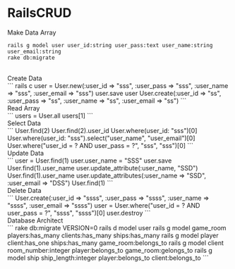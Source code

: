 RailsCRUD
=====================
Make Data Array<br>
```
rails g model user user_id:string user_pass:text user_name:string user_email:string
rake db:migrate
```
<br>
Create Data<br>
```
rails c
user = User.new(:user_id => "sss", :user_pass => "sss", :user_name => "sss", :user_email => "sss")
user.save
user
User.create(:user_id => "ss", :user_pass => "ss", :user_name => "ss", :user_email => "ss")
```
<br>
Read Array<br>
```
users = User.all
users[1]
```
<br>
Select Data<br>
```
User.find(2)
User.find(2).user_id
User.where(user_id: "sss")[0]
User.where(user_id: "sss").select("user_name", "user_email")[0]
User.where("user_id = ? AND user_pass = ?", "sss", "sss")[0]
```
<br>
Update Data<br>
```
user = User.find(1)
user.user_name = "SSS"
user.save
User.find(1).user_name
user.update_attribute(:user_name, "SSD")
User.find(1).user_name
user.update_attributes(:user_name => "SSD", :user_email => "DSS")
User.find(1)
```
<br>
Delete Data<br>
```
User.create(:user_id => "ssss", :user_pass => "ssss", :user_name => "ssss", :user_email => "ssss")
user = User.where("user_id = ? AND user_pass = ?", "ssss", "ssss")[0]
user.destroy
```
<br>
Database Architect<br>
```
rake db:migrate VERSION=0
rails d model user
rails g model game_room players:has_many clients:has_many ships:has_many
rails g model player client:has_one ships:has_many game_room:belongs_to
rails g model client room_number:integer player:belongs_to game_room:gelongs_to
rails g model ship ship_length:integer player:belongs_to client:belongs_to
```
